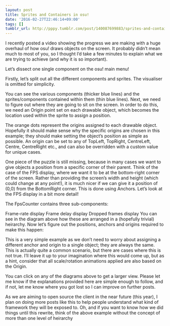 ```yaml
---
layout: post
title: Sprites and Containers in osu!
date: '2016-02-27T22:46:14+09:00'
tags: []
tumblr_url: http://pppy.tumblr.com/post/140087699883/sprites-and-containers-in-osu
---
```

I recently posted a video showing the progress we are making with a huge overhaul of how osu! draws objects on the screen. It probably didn’t mean much to most of you, so I thought I’d take a few minutes to explain what we are trying to achieve (and why it is so important).

Let’s dissect one single component on the osu! main menu!



Firstly, let’s split out all the different components and sprites. The visualiser is omitted for simplicity.



You can see the various components (thicker blue lines) and the sprites/components contained within them (thin blue lines). Next, we need to figure out where they are going to sit on the screen. In order to do this, we need an Origin point set on each drawable object, which becomes the location used within the sprite to assign a position.



The orange dots represent the origins assigned to each drawable object. Hopefully it should make sense why the specific origins are chosen in this example; they should make setting the object’s position as simple as possible. An origin can be set to any of TopLeft, TopRight, CentreLeft, Centre, CentreRight etc., and can also be overridden with a custom value for unique cases.

One piece of the puzzle is still missing, because in many cases we want to give objects a position from a specific corner of their parent. Think of the case of the FPS display, where we want it to be at the bottom-right corner of the screen. Rather than providing the screen’s width and height (which could change at any point!), it is much nicer if we can give it a position of (0,0) from the BottomRight corner. This is done using Anchors. Let’s look at the FPS display in a bit more detail!



The FpsCounter contains three sub-components:

Frame-rate display
Frame delay display
Dropped frames display
You can see in the diagram above how these are arranged in a (hopefully trivial) heirarchy. Now let’s figure out the positions, anchors and origins required to make this happen:



This is a very simple example as we don’t need to worry about assigning a different anchor and origin to a single object; they are always the same. This is actually quite a common scenario, but there are cases where this is not true. I’ll leave it up to your imagination where this would come up, but as a hint, consider that all scale/rotation animations applied are also based on the Origin.

You can click on any of the diagrams above to get a larger view. Please let me know if the explanations provided here are simple enough to follow, and if not, let me know where you got lost so I can improve on further posts.

As we are aiming to open source the client in the near future (this year), I plan on doing more posts like this to help people understand what kind of framework they will be exposed to. Oh, and if you want to know how we did things until this rewrite, think of the above example without the concept of more than one level of heirarchy
